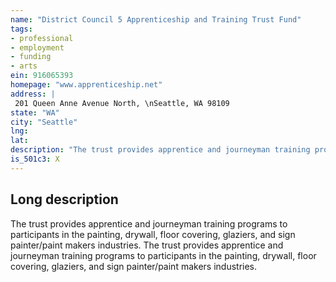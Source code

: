 ```yaml
---
name: "District Council 5 Apprenticeship and Training Trust Fund"
tags:
- professional
- employment
- funding
- arts
ein: 916065393
homepage: "www.apprenticeship.net"
address: |
 201 Queen Anne Avenue North, \nSeattle, WA 98109
state: "WA"
city: "Seattle"
lng: 
lat: 
description: "The trust provides apprentice and journeyman training programs to participants in the painting, drywall, floor covering, glaziers, and sign painter/paint makers industries. "
is_501c3: X
---
```


## Long description

The trust provides apprentice and journeyman training programs to participants in the painting, drywall, floor covering, glaziers, and sign painter/paint makers industries. The trust provides apprentice and journeyman training programs to participants in the painting, drywall, floor covering, glaziers, and sign painter/paint makers industries. 
